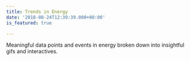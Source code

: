 ```yaml
---
title: Trends in Energy
date: '2018-08-24T12:39:39.000+00:00'
is_featured: true

---
```

Meaningful data points and events in energy broken down into insightful gifs and interactives.